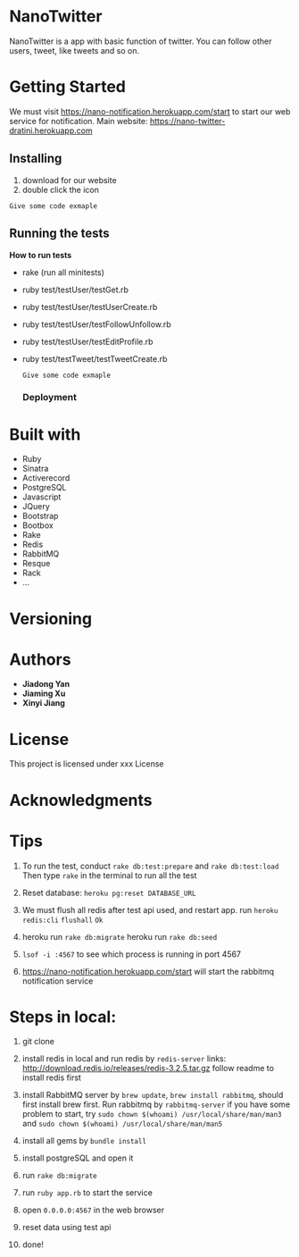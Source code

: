 # NanoTwitter

NanoTwitter is a app with basic function of twitter. You can follow other users, tweet, like tweets and so on.

# Getting Started

We must visit https://nano-notification.herokuapp.com/start to start our web service for notification.
Main website: https://nano-twitter-dratini.herokuapp.com

## Installing

1. download for our website
2. double click the icon

  ```
  Give some code exmaple
  ```

## Running the tests

**How to run tests**

- rake (run all minitests)
- ruby test/testUser/testGet.rb
- ruby test/testUser/testUserCreate.rb
- ruby test/testUser/testFollowUnfollow.rb
- ruby test/testUser/testEditProfile.rb
- ruby test/testTweet/testTweetCreate.rb

  ```
  Give some code exmaple
  ```

  ### Deployment

# Built with

- Ruby
- Sinatra
- Activerecord
- PostgreSQL
- Javascript
- JQuery
- Bootstrap
- Bootbox
- Rake
- Redis
- RabbitMQ
- Resque
- Rack
- ...

# Versioning

# Authors

- **Jiadong Yan**
- **Jiaming Xu**
- **Xinyi Jiang**

# License

This project is licensed under xxx License

# Acknowledgments

# Tips

1. To run the test, conduct `rake db:test:prepare` and `rake db:test:load`
   Then type `rake` in the terminal to run all the test


2. Reset database: `heroku pg:reset DATABASE_URL`


3. We must flush all redis after test api used, and restart app.
run `heroku redis:cli`  `flushall` `Ok`

4. heroku run `rake db:migrate`
heroku run `rake db:seed`

5. `lsof -i :4567` to see which process is running in port 4567

6. https://nano-notification.herokuapp.com/start will start the rabbitmq notification service


# Steps in local:

1. git clone

  <links from="" github="">
  </links>

2. install redis in local and run redis by `redis-server` links: <http://download.redis.io/releases/redis-3.2.5.tar.gz> follow readme to install redis first

3. install RabbitMQ server by `brew update`, `brew install rabbitmq`, should first install brew first. Run rabbitmq by `rabbitmq-server` if you have some problem to start, try `sudo chown $(whoami) /usr/local/share/man/man3` and `sudo chown $(whoami) /usr/local/share/man/man5`
4. install all gems by `bundle install`
5. install postgreSQL and open it
6. run `rake db:migrate`
7. run `ruby app.rb` to start the service
8. open `0.0.0.0:4567` in the web browser
9. reset data using test api
10. done!

